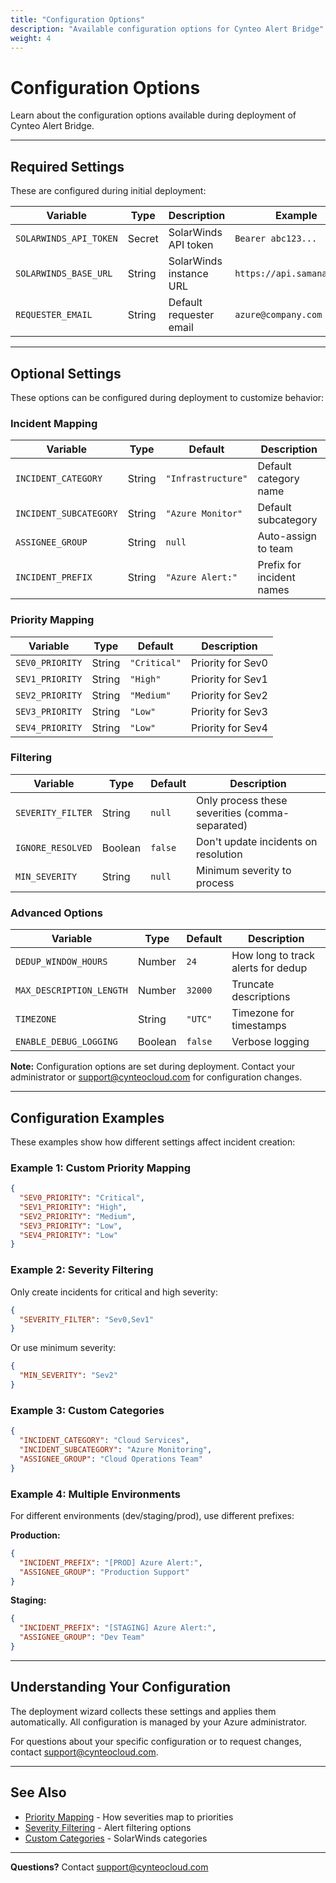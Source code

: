 ```yaml
---
title: "Configuration Options"
description: "Available configuration options for Cynteo Alert Bridge"
weight: 4
---
```


# Configuration Options

Learn about the configuration options available during deployment of Cynteo Alert Bridge.

---

## Required Settings

These are configured during initial deployment:

| Variable | Type | Description | Example |
|----------|------|-------------|---------|
| `SOLARWINDS_API_TOKEN` | Secret | SolarWinds API token | `Bearer abc123...` |
| `SOLARWINDS_BASE_URL` | String | SolarWinds instance URL | `https://api.samanage.com` |
| `REQUESTER_EMAIL` | String | Default requester email | `azure@company.com` |

---

## Optional Settings

These options can be configured during deployment to customize behavior:

### Incident Mapping

| Variable | Type | Default | Description |
|----------|------|---------|-------------|
| `INCIDENT_CATEGORY` | String | `"Infrastructure"` | Default category name |
| `INCIDENT_SUBCATEGORY` | String | `"Azure Monitor"` | Default subcategory |
| `ASSIGNEE_GROUP` | String | `null` | Auto-assign to team |
| `INCIDENT_PREFIX` | String | `"Azure Alert:"` | Prefix for incident names |

### Priority Mapping

| Variable | Type | Default | Description |
|----------|------|---------|-------------|
| `SEV0_PRIORITY` | String | `"Critical"` | Priority for Sev0 |
| `SEV1_PRIORITY` | String | `"High"` | Priority for Sev1 |
| `SEV2_PRIORITY` | String | `"Medium"` | Priority for Sev2 |
| `SEV3_PRIORITY` | String | `"Low"` | Priority for Sev3 |
| `SEV4_PRIORITY` | String | `"Low"` | Priority for Sev4 |

### Filtering

| Variable | Type | Default | Description |
|----------|------|---------|-------------|
| `SEVERITY_FILTER` | String | `null` | Only process these severities (comma-separated) |
| `IGNORE_RESOLVED` | Boolean | `false` | Don't update incidents on resolution |
| `MIN_SEVERITY` | String | `null` | Minimum severity to process |

### Advanced Options

| Variable | Type | Default | Description |
|----------|------|---------|-------------|
| `DEDUP_WINDOW_HOURS` | Number | `24` | How long to track alerts for dedup |
| `MAX_DESCRIPTION_LENGTH` | Number | `32000` | Truncate descriptions |
| `TIMEZONE` | String | `"UTC"` | Timezone for timestamps |
| `ENABLE_DEBUG_LOGGING` | Boolean | `false` | Verbose logging |

**Note:** Configuration options are set during deployment. Contact your administrator or [support@cynteocloud.com](mailto:support@cynteocloud.com) for configuration changes.

---

## Configuration Examples

These examples show how different settings affect incident creation:

### Example 1: Custom Priority Mapping

```json
{
  "SEV0_PRIORITY": "Critical",
  "SEV1_PRIORITY": "High",
  "SEV2_PRIORITY": "Medium",
  "SEV3_PRIORITY": "Low",
  "SEV4_PRIORITY": "Low"
}
```

### Example 2: Severity Filtering

Only create incidents for critical and high severity:

```json
{
  "SEVERITY_FILTER": "Sev0,Sev1"
}
```

Or use minimum severity:

```json
{
  "MIN_SEVERITY": "Sev2"
}
```

### Example 3: Custom Categories

```json
{
  "INCIDENT_CATEGORY": "Cloud Services",
  "INCIDENT_SUBCATEGORY": "Azure Monitoring",
  "ASSIGNEE_GROUP": "Cloud Operations Team"
}
```

### Example 4: Multiple Environments

For different environments (dev/staging/prod), use different prefixes:

**Production:**
```json
{
  "INCIDENT_PREFIX": "[PROD] Azure Alert:",
  "ASSIGNEE_GROUP": "Production Support"
}
```

**Staging:**
```json
{
  "INCIDENT_PREFIX": "[STAGING] Azure Alert:",
  "ASSIGNEE_GROUP": "Dev Team"
}
```

---

## Understanding Your Configuration

The deployment wizard collects these settings and applies them automatically. All configuration is managed by your Azure administrator.

For questions about your specific configuration or to request changes, contact [support@cynteocloud.com](mailto:support@cynteocloud.com).

---

## See Also

- [Priority Mapping](../guides/priority-mapping) - How severities map to priorities
- [Severity Filtering](../guides/severity-filtering) - Alert filtering options
- [Custom Categories](../guides/custom-categories) - SolarWinds categories

---

**Questions?** Contact [support@cynteocloud.com](mailto:support@cynteocloud.com)

